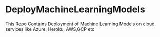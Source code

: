 # DeployMachineLearningModels
This Repo Contains Deployment of Machine Learning Models on cloud services like Azure, Heroku, AWS,GCP etc
